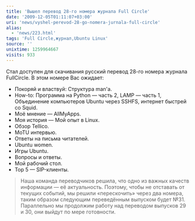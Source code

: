 ```yaml
---
title: 'Вышел перевод 28-го номера журнала Full Circle'
date: '2009-12-05T01:11:07+03:00'
uri: 'news/vyshel-perevod-28-go-nomera-jurnala-full-circle'
alias: 
  - 'news/223.html'
tags: 'Full Circle,журнал,Ubuntu Linux'
source: ''
unixtime: 1259964667
visits: 933
---
```

Стал доступен для скачивания русский перевод 28-го номера журнала FullCircle. В этом номере Вас ожидает:

*   Покоряй и властвуй: Структура man'a.
*   How-to: Программа на Python — часть 2, LAMP — часть 1, Объединение компьютеров Ubuntu через SSHFS, интернет быстрей со Squid.
*   Моё мнение — AllMyApps.
*   Моя история — Мой опыт в Linux.
*   Обзор Tellico.
*   MoTU интервью.
*   Ответы на письма читателей.
*   Ubuntu women.
*   Игры Ubuntu.
*   Вопросы и ответы.
*   Мой рабочий стол.
*   Top 5 — SIP-клиенты.

> Наша команда переводчиков решила, что одно из важных качеств информации — её актуальность. Поэтому, чтобы не отставать от текущих событий, мы решили «перескочить» через два номера, таким образом следующим переведённым выпуском будет №31. Параллельно мы продолжим работу над переводом выпусков 29 и 30, они выйдут по мере готовности.
